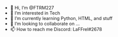 - 👋 Hi, I’m @FTRM227
- 👀 I’m interested in Tech
- 🌱 I’m currently learning Python, HTML, and stuff
- 💞️ I’m looking to collaborate on ...
- 📫 How to reach me Discord: LaFFrel#2678

<!---
FTRM227/FTRM227 is a ✨ special ✨ repository because its `README.md` (this file) appears on your GitHub profile.
You can click the Preview link to take a look at your changes.
--->
